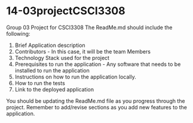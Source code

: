 # 14-03projectCSCI3308
Group 03 Project for CSCI3308
The ReadMe.md should include the following:

1. Brief Application description
2. Contributors - In this case, it will be the team Members
3. Technology Stack used for the project
4. Prerequisites to run the application - Any software that needs to be installed to run the application
5. Instructions on how to run the application locally.
6. How to run the tests
7. Link to the deployed application

You should be updating the ReadMe.md file as you progress through the project. Remember to add/revise sections as you add new features to the application.